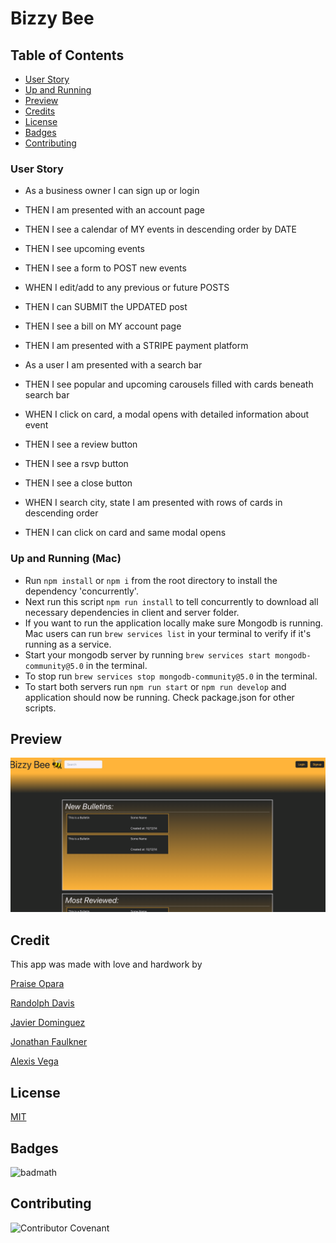 # Bizzy Bee

## Table of Contents

* [User Story](user-story)
* [Up and Running](up-and-running)
* [Preview](#preview)
* [Credits](#credits)
* [License](#license)
* [Badges](#Badges)
* [Contributing](#contributing)



### User Story

- As a business owner I can sign up or login
- THEN I am presented with an account page
- THEN I see a calendar of MY events in descending order by DATE
- THEN I see upcoming events
- THEN I see a form to POST new events
- WHEN I edit/add to any previous or future POSTS
- THEN I can SUBMIT the UPDATED post
- THEN I see a bill on MY account page
- THEN I am presented with a STRIPE payment platform

- As a user I am presented with a search bar
- THEN I see popular and upcoming carousels filled with cards beneath search bar
- WHEN I click on card, a modal opens with detailed information about event
- THEN I see a review button
- THEN I see a rsvp button
- THEN I see a close button
- WHEN I search city, state I am presented with rows of cards in descending order
- THEN I can click on card and same modal opens

### Up and Running (Mac)
- Run ```npm install``` or ```npm i``` from the root directory to install the dependency 'concurrently'.
- Next run this script ```npm run install``` to tell concurrently to download all necessary dependencies in client and server folder.
- If you want to run the application locally make sure Mongodb is running. Mac users can run ```brew services list``` in your terminal to verify if it's running as a service.
- Start your mongodb server by running ```brew services start mongodb-community@5.0``` in the terminal.
- To stop run ```brew services stop mongodb-community@5.0``` in the terminal.
- To start both servers run ```npm run start``` or ```npm run develop``` and application should now be running. Check package.json for other scripts.

## Preview
![Preview](client/public/assets/preview.png)

## Credit
This app was made with love and hardwork by 

[Praise Opara](https://github.com/kingopara)

[Randolph Davis](https://github.com/Rddavis1389)

[Javier Dominguez](https://github.com/JaviD17)

[Jonathan Faulkner](https://github.com/JonnyFaulkner)

[Alexis Vega](https://github.com/axv50)

## License

[MIT](https://opensource.org/licenses/MIT)

## Badges

![badmath](https://img.shields.io/github/languages/top/nielsenjared/badmath)

## Contributing

![Contributor Covenant](https://img.shields.io/badge/Contributor%20Covenant-2.0-4baaaa.svg)
